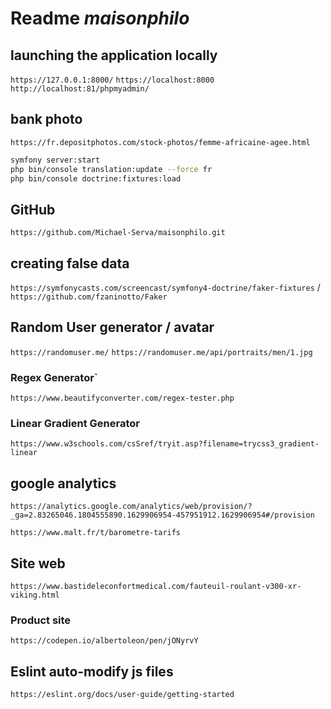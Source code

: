 # Readme *maisonphilo*

## launching the application locally

`https://127.0.0.1:8000/`
`https://localhost:8000`
`http://localhost:81/phpmyadmin/`

## bank photo

`https://fr.depositphotos.com/stock-photos/femme-africaine-agee.html`

```bash
symfony server:start
php bin/console translation:update --force fr
php bin/console doctrine:fixtures:load
```
 
## GitHub

`https://github.com/Michael-Serva/maisonphilo.git`

## creating false data

`https://symfonycasts.com/screencast/symfony4-doctrine/faker-fixtures` / `https://github.com/fzaninotto/Faker`

## Random User generator / avatar

`https://randomuser.me/`
`https://randomuser.me/api/portraits/men/1.jpg` <!-- images range from 0 to 100 for men or woman -->

### Regex Generator`

`https://www.beautifyconverter.com/regex-tester.php`

### Linear Gradient Generator

`https://www.w3schools.com/csSref/tryit.asp?filename=trycss3_gradient-linear`

## google analytics

`https://analytics.google.com/analytics/web/provision/?_ga=2.83265046.1804555890.1629906954-457951912.1629906954#/provision`

`https://www.malt.fr/t/barometre-tarifs` 

## Site web

`https://www.bastideleconfortmedical.com/fauteuil-roulant-v300-xr-viking.html`

### Product site

`https://codepen.io/albertoleon/pen/jONyrvY`

## Eslint auto-modify js files

`https://eslint.org/docs/user-guide/getting-started`
